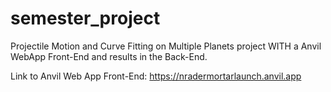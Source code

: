 # semester_project

Projectile Motion and Curve Fitting on Multiple Planets project WITH a Anvil WebApp Front-End and results in the Back-End.

Link to Anvil Web App Front-End: https://nradermortarlaunch.anvil.app
